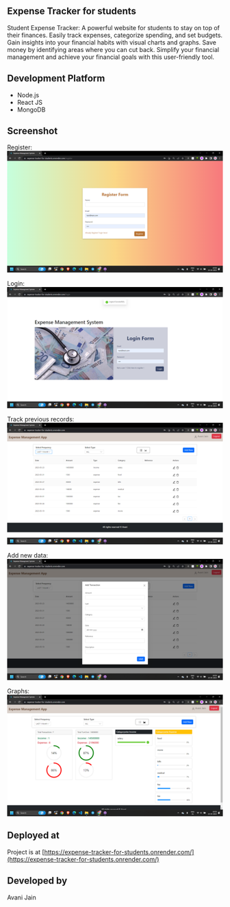 

## Expense Tracker for students

Student Expense Tracker: A powerful website for students to stay on top of their finances. Easily track expenses, categorize spending, and set budgets. Gain insights into your financial habits with visual charts and graphs. Save money by identifying areas where you can cut back. Simplify your financial management and achieve your financial goals with this user-friendly tool.


## Development Platform

- Node.js 
- React JS 
- MongoDB

## Screenshot
Register:
![Screenshot](/img/1.png)

Login:
![Screenshot](/img/2.png)

Track previous records:
![Screenshot](/img/3.png)

Add new data:
![Screenshot](/img/4.png)

Graphs:
![Screenshot](/img/5.png)


## Deployed at

Project is at [https://expense-tracker-for-students.onrender.com/](https://expense-tracker-for-students.onrender.com/)

## Developed by
Avani Jain   
